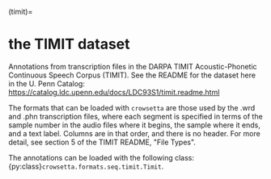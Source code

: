 (timit)=

# the TIMIT dataset

Annotations from transcription files in the 
DARPA TIMIT Acoustic-Phonetic Continuous Speech Corpus (TIMIT).
See the README for the dataset here in the U. Penn Catalog:  
<https://catalog.ldc.upenn.edu/docs/LDC93S1/timit.readme.html>

The formats that can be loaded with `crowsetta` are those used 
by the .wrd and .phn transcription files, 
where each segment is specified in terms of 
the sample number in the audio files where it begins, 
the sample where it ends,
and a text label. 
Columns are in that order, and there is no header.
For more detail, see section 5 of the TIMIT README, 
"File Types".

The annotations can be loaded with the following class: 
{py:class}`crowsetta.formats.seq.timit.Timit`.
